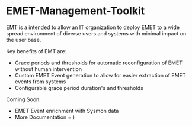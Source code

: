 # EMET-Management-Toolkit
EMT is a intended to allow an IT organization to deploy EMET to a wide spread environment of diverse users and systems with minimal impact on the user base. 

Key benefits of EMT are:
 - Grace periods and thresholds for automatic reconfiguration of EMET without human intervention
 - Custom EMET Event generation to allow for easier extraction of EMET events from systems
 - Configurable grace period duration's and thresholds

Coming Soon:
 - EMET Event enrichment with Sysmon data
 - More Documentation = )
